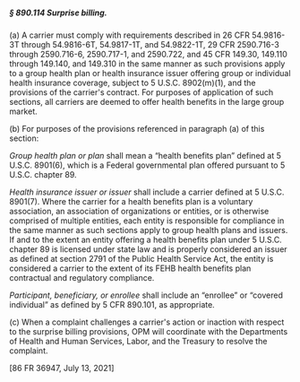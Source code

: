 ##### § 890.114 Surprise billing. #####

(a) A carrier must comply with requirements described in 26 CFR 54.9816-3T through 54.9816-6T, 54.9817-1T, and 54.9822-1T, 29 CFR 2590.716-3 through 2590.716-6, 2590.717-1, and 2590.722, and 45 CFR 149.30, 149.110 through 149.140, and 149.310 in the same manner as such provisions apply to a group health plan or health insurance issuer offering group or individual health insurance coverage, subject to 5 U.S.C. 8902(m)(1), and the provisions of the carrier's contract. For purposes of application of such sections, all carriers are deemed to offer health benefits in the large group market.

(b) For purposes of the provisions referenced in paragraph (a) of this section:

*Group health plan or plan* shall mean a “health benefits plan” defined at 5 U.S.C. 8901(6), which is a Federal governmental plan offered pursuant to 5 U.S.C. chapter 89.

*Health insurance issuer or issuer* shall include a carrier defined at 5 U.S.C. 8901(7). Where the carrier for a health benefits plan is a voluntary association, an association of organizations or entities, or is otherwise comprised of multiple entities, each entity is responsible for compliance in the same manner as such sections apply to group health plans and issuers. If and to the extent an entity offering a health benefits plan under 5 U.S.C. chapter 89 is licensed under state law and is properly considered an issuer as defined at section 2791 of the Public Health Service Act, the entity is considered a carrier to the extent of its FEHB health benefits plan contractual and regulatory compliance.

*Participant, beneficiary, or enrollee* shall include an “enrollee” or “covered individual” as defined by 5 CFR 890.101, as appropriate.

(c) When a complaint challenges a carrier's action or inaction with respect to the surprise billing provisions, OPM will coordinate with the Departments of Health and Human Services, Labor, and the Treasury to resolve the complaint.

[86 FR 36947, July 13, 2021]
